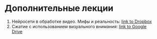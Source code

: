 # Дополнительные лекции

1. Нейросети в обработке видео. Мифы и реальность: [link to Dropbox](https://www.dropbox.com/s/hpxzyhjlvx39m9c/neural_networks_myths_and_reality_v1.1.pptx?dl=0#)
2. Сжатие с использованием визуального внимания: [link to Google Drive](https://drive.google.com/drive/folders/1pp7TrgNvKW56QKroFnxnkEAmnlpqGePS)
